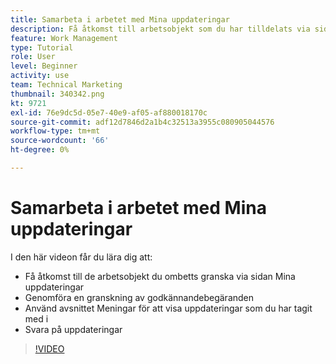 ```yaml
---
title: Samarbeta i arbetet med Mina uppdateringar
description: Få åtkomst till arbetsobjekt som du har tilldelats via sidan Mina uppdateringar.
feature: Work Management
type: Tutorial
role: User
level: Beginner
activity: use
team: Technical Marketing
thumbnail: 340342.png
kt: 9721
exl-id: 76e9dc5d-05e7-40e9-af05-af880018170c
source-git-commit: adf12d7846d2a1b4c32513a3955c080905044576
workflow-type: tm+mt
source-wordcount: '66'
ht-degree: 0%

---
```


# Samarbeta i arbetet med Mina uppdateringar

I den här videon får du lära dig att:

* Få åtkomst till de arbetsobjekt du ombetts granska via sidan Mina uppdateringar
* Genomföra en granskning av godkännandebegäranden
* Använd avsnittet Meningar för att visa uppdateringar som du har tagit med i
* Svara på uppdateringar

>[!VIDEO](https://video.tv.adobe.com/v/340342/?quality=12)
